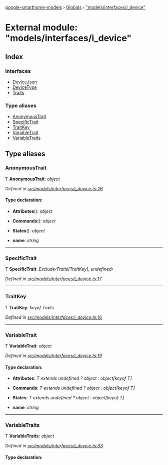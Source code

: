 [google-smarthome-models](../README.md) › [Globals](../globals.md) › ["models/interfaces/i_device"](_models_interfaces_i_device_.md)

# External module: "models/interfaces/i_device"

## Index

### Interfaces

* [DeviceJson](../interfaces/_models_interfaces_i_device_.devicejson.md)
* [DeviceType](../interfaces/_models_interfaces_i_device_.devicetype.md)
* [Traits](../interfaces/_models_interfaces_i_device_.traits.md)

### Type aliases

* [AnonymousTrait](_models_interfaces_i_device_.md#anonymoustrait)
* [SpecificTrait](_models_interfaces_i_device_.md#specifictrait)
* [TraitKey](_models_interfaces_i_device_.md#traitkey)
* [VariableTrait](_models_interfaces_i_device_.md#variabletrait)
* [VariableTraits](_models_interfaces_i_device_.md#variabletraits)

## Type aliases

###  AnonymousTrait

Ƭ **AnonymousTrait**: *object*

*Defined in [src/models/interfaces/i_device.ts:26](https://github.com/galactic1969/google-smarthome-models/blob/633871f/src/models/interfaces/i_device.ts#L26)*

#### Type declaration:

* **Attributes**(): *object*

* **Commands**(): *object*

* **States**(): *object*

* **name**: *string*

___

###  SpecificTrait

Ƭ **SpecificTrait**: *Exclude‹Traits[TraitKey], undefined›*

*Defined in [src/models/interfaces/i_device.ts:17](https://github.com/galactic1969/google-smarthome-models/blob/633871f/src/models/interfaces/i_device.ts#L17)*

___

###  TraitKey

Ƭ **TraitKey**: *keyof Traits*

*Defined in [src/models/interfaces/i_device.ts:16](https://github.com/galactic1969/google-smarthome-models/blob/633871f/src/models/interfaces/i_device.ts#L16)*

___

###  VariableTrait

Ƭ **VariableTrait**: *object*

*Defined in [src/models/interfaces/i_device.ts:19](https://github.com/galactic1969/google-smarthome-models/blob/633871f/src/models/interfaces/i_device.ts#L19)*

#### Type declaration:

* **Attributes**: *T extends undefined ? object : object[keyof T]*

* **Commands**: *T extends undefined ? object : object[keyof T]*

* **States**: *T extends undefined ? object : object[keyof T]*

* **name**: *string*

___

###  VariableTraits

Ƭ **VariableTraits**: *object*

*Defined in [src/models/interfaces/i_device.ts:33](https://github.com/galactic1969/google-smarthome-models/blob/633871f/src/models/interfaces/i_device.ts#L33)*

#### Type declaration:
